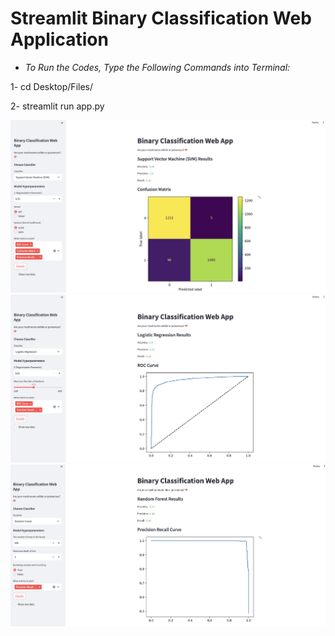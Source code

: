 # Streamlit Binary Classification Web Application

* *To Run the Codes, Type the Following Commands into Terminal:*
  
1- cd Desktop/Files/

2- streamlit run app.py

![Streamlit](Screenshot1)
![Streamlit](Screenshot2)
![Streamlit](Screenshot3)


  
